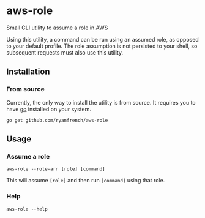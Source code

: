 # aws-role

Small CLI utility to assume a role in AWS

Using this utility, a command can be run using an assumed role, as opposed to your default profile. The role assumption is not persisted to your shell, so subsequent requests must also use this utility.


## Installation

### From source

Currently, the only way to install the utility is from source. It requires you to have [go](https://golang.org) installed on your system.

`go get github.com/ryanfrench/aws-role`

## Usage

### Assume a role

`aws-role --role-arn [role] [command]`

This will assume `[role]` and then run `[command]` using that role.

### Help

`aws-role --help`
